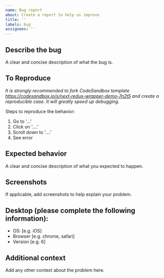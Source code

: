```yaml
---
name: Bug report
about: Create a report to help us improve
title: ''
labels: bug
assignees: ''
---
```


## Describe the bug

A clear and concise description of what the bug is.

## To Reproduce

_It is strongly recommended to fork CodeSandbox template https://codesandbox.io/s/next-redux-wrapper-demo-7n2t5 and create a reproducible case. It will greatly speed up debugging._

Steps to reproduce the behavior:

1. Go to '...'
2. Click on '....'
3. Scroll down to '....'
4. See error

## Expected behavior

A clear and concise description of what you expected to happen.

## Screenshots

If applicable, add screenshots to help explain your problem.

## Desktop (please complete the following information):

- OS: [e.g. iOS]
- Browser [e.g. chrome, safari]
- Version [e.g. 6]

## Additional context

Add any other context about the problem here.
